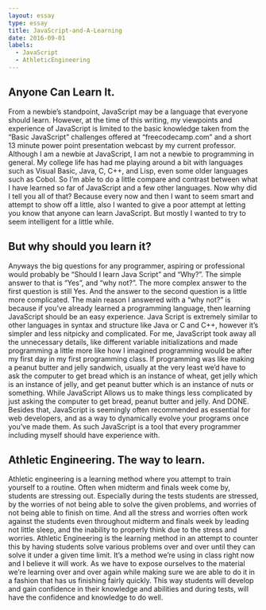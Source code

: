 ```yaml
---
layout: essay
type: essay
title: JavaScript-and-A-Learning
date: 2016-09-01
labels:
  - JavaScript
  - AthleticEngineering
---
```


## Anyone Can Learn It.
From a newbie’s standpoint, JavaScript may be a language that everyone should learn.  However, at the time of this writing, my viewpoints and experience of JavaScript is limited to the basic knowledge taken from the “Basic JavaScript” challenges offered at “freecodecamp.com” and a short 13 minute power point presentation webcast by my current professor.  Although I am a newbie at JavaScript, I am not a newbie to programming in general.  My college life has had me playing around  a bit with languages such as Visual Basic, Java, C, C++, and Lisp, even some older languages such as Cobol.  So I’m able to do a little compare and contrast between what I have learned so far of JavaScript and a few other languages.  Now why did I tell you all of that?  Because every now and then I want to seem smart and attempt to show off a little, also I wanted to give a poor attempt at letting you know that anyone can learn JavaScript.  But mostly I wanted to try to seem intelligent for a little while.

## But why should you learn it?

Anyways the big questions for any programmer, aspiring or professional would probably be “Should I learn Java Script” and “Why?”.  The  simple answer to that is “Yes”, and “why not?”.  The more complex answer to the first question is still Yes.  And the answer to the second question is a little more complicated.  The main reason I answered with a “why not?” is because if you’ve already learned a programming language, then learning JavaScript should be an easy experience.  Java Script is extremely similar to other languages in syntax and structure like Java or C and C++, however it’s simpler and less nitpicky and complicated.  For me, JavaScript took away all the unnecessary details, like different variable initializations and made programming a little more like how I imagined programming would be after my first day in my first programming class.  If programming was like making a peanut butter and jelly sandwich, usually at the very least we’d have to ask the computer to get bread which is an instance of wheat, get jelly which is an instance of jelly, and get peanut butter which is an instance of nuts or something.  While JavaScript Allows us to make things less complicated by just asking the computer to get bread, peanut butter and jelly.  And DONE.   Besides that, JavaScript is seemingly often recommended as essential for web developers, and as a way to dynamically evolve your programs once you’ve made them.  As such JavaScript is a tool that every programmer including myself should have experience with.

## Athletic Engineering.  The way to learn.

Athletic engineering is a learning method where you attempt to train yourself to a routine.  Often when midterm and finals week come by, students are stressing out.  Especially during the tests students are stressed, by the worries of not being able to solve the given problems, and worries of not being able to finish on time.  And all the stress and worries often work against the students even throughout midterm and finals week by leading not little sleep, and the inability to properly think due to the stress and worries.  Athletic Engineering is the learning method in an attempt to counter this by having students solve various problems over and over until they can solve it under a given time limit.  It’s a method we’re using in class right now and I believe it will work.  As we have to expose ourselves to the material we’re learning over and over again while making sure we are able to do it in a fashion that has us finishing fairly quickly.  This way students will develop and gain confidence in their knowledge and abilities and during tests, will have the confidence and knowledge to do well.

